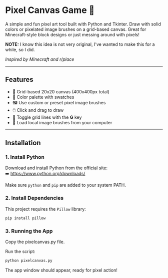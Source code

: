 # Pixel Canvas Game 🎨

A simple and fun pixel art tool built with Python and Tkinter. Draw with solid colors or pixelated image brushes on a grid-based canvas. Great for Minecraft-style block designs or just messing around with pixels!

**NOTE:** I know this idea is not very original, I've wanted to make this for a while, so I did.

*Inspired by Minecraft and r/place*

---

## Features

- 🧱 Grid-based 20x20 canvas (400x400px total)
- 🎨 Color palette with swatches
- 🖼️ Use custom or preset pixel image brushes
- 🖱️ Click and drag to draw
- 🔳 Toggle grid lines with the **G** key
- 📁 Load local image brushes from your computer

---

## Installation

### 1. Install Python

Download and install Python from the official site:  
➡️ https://www.python.org/downloads/

Make sure `python` and `pip` are added to your system PATH.

### 2. Install Dependencies

This project requires the `Pillow` library:

```bash
pip install pillow
```

### 3. Running the App

Copy the pixelcanvas.py file.

Run the script:

```bash
python pixelcanvas.py
```

The app window should appear, ready for pixel action!
